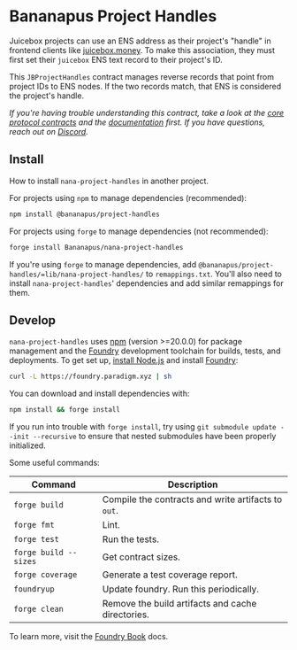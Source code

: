 # Bananapus Project Handles

Juicebox projects can use an ENS address as their project's "handle" in frontend clients like [juicebox.money](https://juicebox.money). To make this association, they must first set their `juicebox` ENS text record to their project's ID.

This `JBProjectHandles` contract manages reverse records that point from project IDs to ENS nodes. If the two records match, that ENS is considered the project's handle.

_If you're having trouble understanding this contract, take a look at the [core protocol contracts](https://github.com/Bananapus/nana-core) and the [documentation](https://docs.juicebox.money/) first. If you have questions, reach out on [Discord](https://discord.com/invite/ErQYmth4dS)._

## Install

How to install `nana-project-handles` in another project.

For projects using `npm` to manage dependencies (recommended):

```bash
npm install @bananapus/project-handles
```

For projects using `forge` to manage dependencies (not recommended):

```bash
forge install Bananapus/nana-project-handles
```

If you're using `forge` to manage dependencies, add `@bananapus/project-handles/=lib/nana-project-handles/` to `remappings.txt`. You'll also need to install `nana-project-handles`' dependencies and add similar remappings for them.

## Develop

`nana-project-handles` uses [npm](https://www.npmjs.com/) (version >=20.0.0) for package management and the [Foundry](https://github.com/foundry-rs/foundry) development toolchain for builds, tests, and deployments. To get set up, [install Node.js](https://nodejs.org/en/download) and install [Foundry](https://github.com/foundry-rs/foundry):

```bash
curl -L https://foundry.paradigm.xyz | sh
```

You can download and install dependencies with:

```bash
npm install && forge install
```

If you run into trouble with `forge install`, try using `git submodule update --init --recursive` to ensure that nested submodules have been properly initialized.

Some useful commands:

| Command               | Description                                         |
| --------------------- | --------------------------------------------------- |
| `forge build`         | Compile the contracts and write artifacts to `out`. |
| `forge fmt`           | Lint.                                               |
| `forge test`          | Run the tests.                                      |
| `forge build --sizes` | Get contract sizes.                                 |
| `forge coverage`      | Generate a test coverage report.                    |
| `foundryup`           | Update foundry. Run this periodically.              |
| `forge clean`         | Remove the build artifacts and cache directories.   |

To learn more, visit the [Foundry Book](https://book.getfoundry.sh/) docs.

